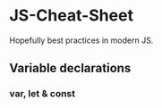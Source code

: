# JS-Cheat-Sheet
Hopefully best practices in modern JS.

## Variable declarations
### var, let & const
